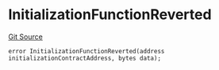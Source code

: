 # InitializationFunctionReverted
[Git Source](https://github.com/thrackle-io/tron/blob/56352a4526d6a87b8ae2304732a66802674fba29/src/protocol/economic/ruleProcessor/RuleProcessorDiamondLib.sol)


```solidity
error InitializationFunctionReverted(address initializationContractAddress, bytes data);
```

